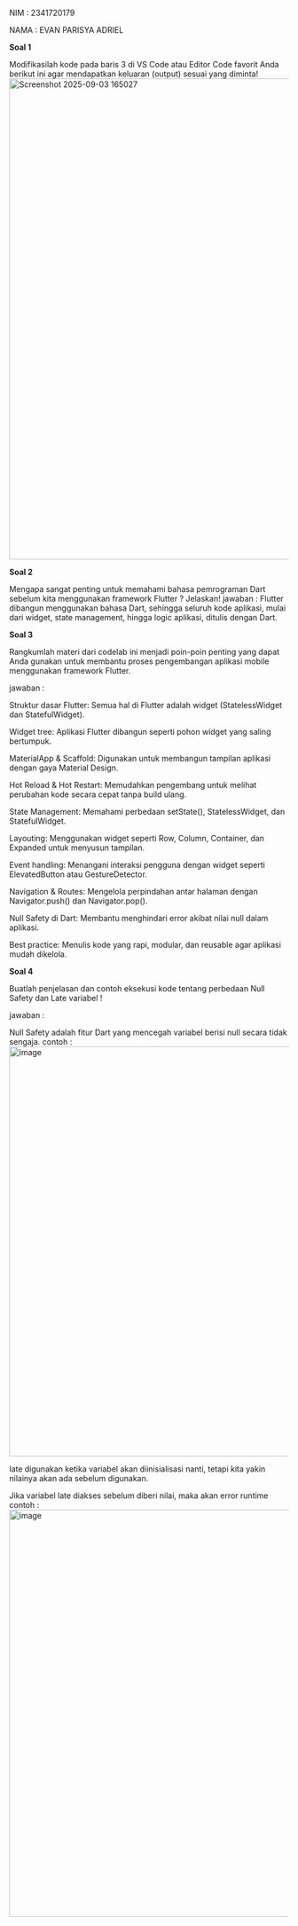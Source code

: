 NIM : 2341720179

NAMA : EVAN PARISYA ADRIEL

**Soal 1**

Modifikasilah kode pada baris 3 di VS Code atau Editor Code favorit Anda berikut ini agar mendapatkan keluaran (output) sesuai yang diminta!
<img width="1192" height="867" alt="Screenshot 2025-09-03 165027" src="https://github.com/user-attachments/assets/d0da30fe-d7f8-4ca5-8f07-8832c74a2d52" />


**Soal 2**

Mengapa sangat penting untuk memahami bahasa pemrograman Dart sebelum kita menggunakan framework Flutter ? Jelaskan!
jawaban : Flutter dibangun menggunakan bahasa Dart, sehingga seluruh kode aplikasi, mulai dari widget, state management, hingga logic aplikasi, ditulis dengan Dart.

**Soal 3**

Rangkumlah materi dari codelab ini menjadi poin-poin penting yang dapat Anda gunakan untuk membantu proses pengembangan aplikasi mobile menggunakan framework Flutter.

jawaban : 

Struktur dasar Flutter: Semua hal di Flutter adalah widget (StatelessWidget dan StatefulWidget).

Widget tree: Aplikasi Flutter dibangun seperti pohon widget yang saling bertumpuk.

MaterialApp & Scaffold: Digunakan untuk membangun tampilan aplikasi dengan gaya Material Design.

Hot Reload & Hot Restart: Memudahkan pengembang untuk melihat perubahan kode secara cepat tanpa build ulang.

State Management: Memahami perbedaan setState(), StatelessWidget, dan StatefulWidget.

Layouting: Menggunakan widget seperti Row, Column, Container, dan Expanded untuk menyusun tampilan.

Event handling: Menangani interaksi pengguna dengan widget seperti ElevatedButton atau GestureDetector.

Navigation & Routes: Mengelola perpindahan antar halaman dengan Navigator.push() dan Navigator.pop().

Null Safety di Dart: Membantu menghindari error akibat nilai null dalam aplikasi.

Best practice: Menulis kode yang rapi, modular, dan reusable agar aplikasi mudah dikelola.


**Soal 4**

Buatlah penjelasan dan contoh eksekusi kode tentang perbedaan Null Safety dan Late variabel !

jawaban :

Null Safety adalah fitur Dart yang mencegah variabel berisi null secara tidak sengaja.
contoh :
<img width="730" height="739" alt="image" src="https://github.com/user-attachments/assets/1f0c59eb-d757-4caf-94fa-b0c8c4d45843" />

late digunakan ketika variabel akan diinisialisasi nanti, tetapi kita yakin nilainya akan ada sebelum digunakan.

Jika variabel late diakses sebelum diberi nilai, maka akan error runtime
contoh :
<img width="705" height="734" alt="image" src="https://github.com/user-attachments/assets/7c2756e1-30d0-4f59-87a5-c2ec0c0620e7" />

